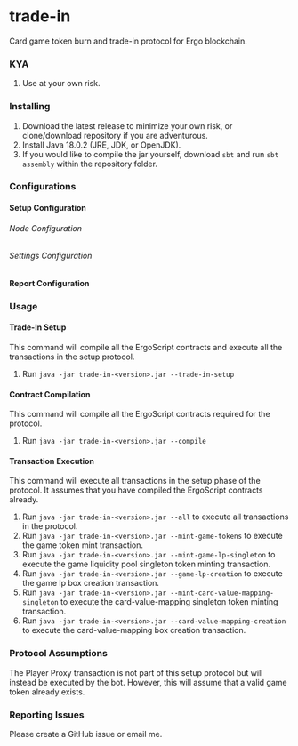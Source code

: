 # trade-in
Card game token burn and trade-in protocol for Ergo blockchain.

### KYA

1. Use at your own risk.

### Installing

1. Download the latest release to minimize your own risk, or clone/download repository if you are adventurous.
2. Install Java 18.0.2 (JRE, JDK, or OpenJDK).
3. If you would like to compile the jar yourself, download `sbt` and run `sbt assembly` within the repository folder.

### Configurations

#### Setup Configuration

###### Node Configuration
###### Settings Configuration

#### Report Configuration

### Usage

#### Trade-In Setup

This command will compile all the ErgoScript contracts and execute all the transactions in the setup protocol.

1. Run `java -jar trade-in-<version>.jar --trade-in-setup`

#### Contract Compilation

This command will compile all the ErgoScript contracts required for the protocol.

1. Run `java -jar trade-in-<version>.jar --compile`

#### Transaction Execution

This command will execute all transactions in the setup phase of the protocol. It assumes that you have compiled the ErgoScript contracts already.

1. Run `java -jar trade-in-<version>.jar --all` to execute all transactions in the protocol.
2. Run `java -jar trade-in-<version>.jar --mint-game-tokens` to execute the game token mint transaction.
3. Run `java -jar trade-in-<version>.jar --mint-game-lp-singleton` to execute the game liquidity pool singleton token minting transaction.
4. Run `java -jar trade-in-<version>.jar --game-lp-creation` to execute the game lp box creation transaction.
5. Run `java -jar trade-in-<version>.jar --mint-card-value-mapping-singleton` to execute the card-value-mapping singleton token minting transaction.
6. Run `java -jar trade-in-<version>.jar --card-value-mapping-creation` to execute the card-value-mapping box creation transaction.

### Protocol Assumptions

The Player Proxy transaction is not part of this setup protocol but will instead be executed by the bot. However, this will assume that a valid game token already exists.

### Reporting Issues

Please create a GitHub issue or email me.